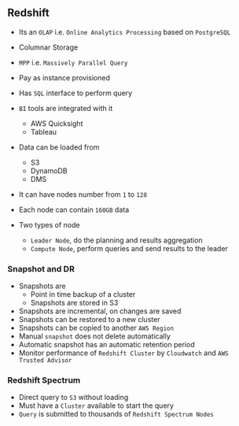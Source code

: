 ## Redshift

- Its an `OLAP` i.e. `Online Analytics Processing` based on `PostgreSQL`
- Columnar Storage
- `MPP` i.e. `Massively Parallel Query`
- Pay as instance provisioned
- Has `SQL` interface to perform query
- `BI` tools are integrated with it
  - AWS Quicksight
  - Tableau
- Data can be loaded from
  - S3
  - DynamoDB
  - DMS
- It can have nodes number from `1` to `128`
- Each node can contain `160GB` data
- Two types of node

  - `Leader Node`, do the planning and results aggregation
  - `Compute Node`, perform queries and send results to the leader

### Snapshot and DR

- Snapshots are
  - Point in time backup of a cluster
  - Snapshots are stored in S3
- Snapshots are incremental, on changes are saved
- Snapshots can be restored to a new cluster
- Snapshots can be copied to another `AWS Region`
- Manual `snapshot` does not delete automatically
- Automatic snapshot has an automatic retention period
- Monitor performance of `Redshift Cluster` by `Cloudwatch` and `AWS Trusted Advisor`

### Redshift Spectrum

- Direct query to `S3` without loading
- Must have a `Cluster` available to start the query
- `Query` is submitted to thousands of `Redshift Spectrum Nodes`
